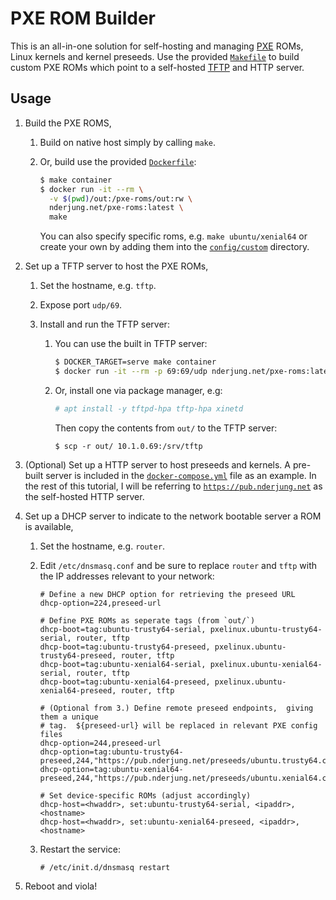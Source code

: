 # PXE ROM Builder

This is an all-in-one solution for self-hosting and managing [PXE](https://en.wikipedia.org/wiki/Preboot_Execution_Environment) ROMs, Linux
kernels and kernel preseeds.  Use the provided [`Makefile`](/Makefile) to build
custom PXE ROMs which point to a self-hosted [TFTP](https://help.ubuntu.com/community/TFTP) and HTTP server.

## Usage

1. Build the PXE ROMS,

   1. Build on native host simply by calling `make`.

   2. Or, build use the provided [`Dockerfile`](Dockerfile):
      ```bash
      $ make container
      $ docker run -it --rm \
        -v $(pwd)/out:/pxe-roms/out:rw \
        nderjung.net/pxe-roms:latest \
        make
      ```

      You can also specify specific roms, e.g. `make ubuntu/xenial64` or create
      your own by adding them into the [`config/custom`](config/custom) directory.

2. Set up a TFTP server to host the PXE ROMs,

   1. Set the hostname, e.g. `tftp`.

   2. Expose port `udp/69`.

   3. Install and run the TFTP server:

      1. You can use the built in TFTP server:
         ```bash
         $ DOCKER_TARGET=serve make container
         $ docker run -it --rm -p 69:69/udp nderjung.net/pxe-roms:latest
         ```

      2. Or, install one via package manager, e.g:
         ```bash
         # apt install -y tftpd-hpa tftp-hpa xinetd
         ```
         
         Then copy the contents from `out/` to the TFTP server:
         ```
         $ scp -r out/ 10.1.0.69:/srv/tftp
         ```

3. (Optional) Set up a HTTP server to host preseeds and kernels.  A pre-built
   server is included in the [`docker-compose.yml`](docker-compose.yml) file as an
   example.  In the rest of this tutorial, I will be referring to
   [`https://pub.nderjung.net`](https://pub.nderjung.net) as the self-hosted HTTP
   server.

4. Set up a DHCP server to indicate to the network bootable server a ROM is
   available,

   1. Set the hostname, e.g. `router`.

   2. Edit `/etc/dnsmasq.conf` and be sure to replace `router` and `tftp` with
      the IP addresses relevant to your network:
      ```
      # Define a new DHCP option for retrieving the preseed URL
      dhcp-option=224,preseed-url

      # Define PXE ROMs as seperate tags (from `out/`)
      dhcp-boot=tag:ubuntu-trusty64-serial, pxelinux.ubuntu-trusty64-serial, router, tftp
      dhcp-boot=tag:ubuntu-trusty64-preseed, pxelinux.ubuntu-trusty64-preseed, router, tftp
      dhcp-boot=tag:ubuntu-xenial64-serial, pxelinux.ubuntu-xenial64-serial, router, tftp
      dhcp-boot=tag:ubuntu-xenial64-preseed, pxelinux.ubuntu-xenial64-preseed, router, tftp

      # (Optional from 3.) Define remote preseed endpoints,  giving them a unique
      # tag.  ${preseed-url} will be replaced in relevant PXE config files
      dhcp-option=244,preseed-url
      dhcp-option=tag:ubuntu-trusty64-preseed,244,"https://pub.nderjung.net/preseeds/ubuntu.trusty64.cfg"
      dhcp-option=tag:ubuntu-xenial64-preseed,244,"https://pub.nderjung.net/preseeds/ubuntu.xenial64.cfg"
      
      # Set device-specific ROMs (adjust accordingly)
      dhcp-host=<hwaddr>, set:ubuntu-trusty64-serial, <ipaddr>, <hostname>
      dhcp-host=<hwaddr>, set:ubuntu-xenial64-preseed, <ipaddr>, <hostname>
      ```

   3. Restart the service:
      ```
      # /etc/init.d/dnsmasq restart
      ```

5. Reboot <hostname> and viola!
